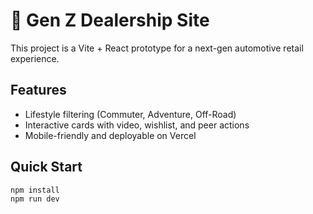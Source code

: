# 🚗 Gen Z Dealership Site

This project is a Vite + React prototype for a next-gen automotive retail experience.

## Features
- Lifestyle filtering (Commuter, Adventure, Off-Road)
- Interactive cards with video, wishlist, and peer actions
- Mobile-friendly and deployable on Vercel

## Quick Start
```bash
npm install
npm run dev
```
